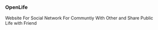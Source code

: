 # <h3>OpenLife</h3>
Website For Social Network For Communtiy With Other and Share Public Life with Friend 
